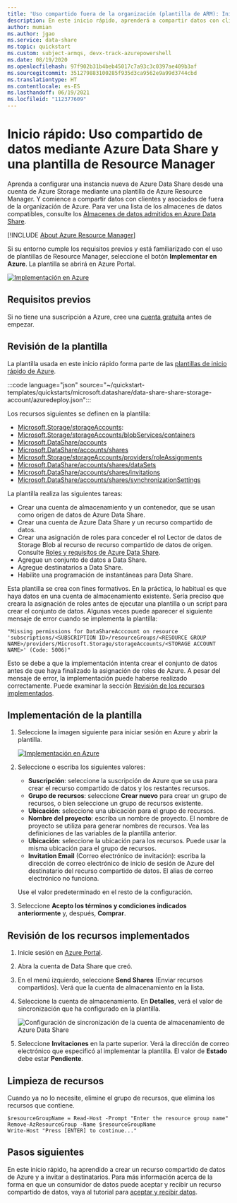 ```yaml
---
title: 'Uso compartido fuera de la organización (plantilla de ARM): Inicio rápido de Azure Data Share'
description: En este inicio rápido, aprenderá a compartir datos con clientes y asociados mediante Azure Data Share y una plantilla de Azure Resource Manager en este inicio rápido.
author: mumian
ms.author: jgao
ms.service: data-share
ms.topic: quickstart
ms.custom: subject-armqs, devx-track-azurepowershell
ms.date: 08/19/2020
ms.openlocfilehash: 97f902b31b4beb45017c7a93c3c0397ae409b3af
ms.sourcegitcommit: 351279883100285f935d3ca9562e9a99d3744cbd
ms.translationtype: HT
ms.contentlocale: es-ES
ms.lasthandoff: 06/19/2021
ms.locfileid: "112377609"
---
```

# <a name="quickstart-share-data-using-azure-data-share-and-arm-template"></a>Inicio rápido: Uso compartido de datos mediante Azure Data Share y una plantilla de Resource Manager

Aprenda a configurar una instancia nueva de Azure Data Share desde una cuenta de Azure Storage mediante una plantilla de Azure Resource Manager. Y comience a compartir datos con clientes y asociados de fuera de la organización de Azure. Para ver una lista de los almacenes de datos compatibles, consulte los [Almacenes de datos admitidos en Azure Data Share](./supported-data-stores.md).

[!INCLUDE [About Azure Resource Manager](../../includes/resource-manager-quickstart-introduction.md)]

Si su entorno cumple los requisitos previos y está familiarizado con el uso de plantillas de Resource Manager, seleccione el botón **Implementar en Azure**. La plantilla se abrirá en Azure Portal.

[![Implementación en Azure](../media/template-deployments/deploy-to-azure.svg)](https://portal.azure.com/#create/Microsoft.Template/uri/https%3A%2F%2Fraw.githubusercontent.com%2FAzure%2Fazure-quickstart-templates%2Fmaster%2Fquickstarts%2Fmicrosoft.datashare%2Fdata-share-share-storage-account%2Fazuredeploy.json)

## <a name="prerequisites"></a>Requisitos previos

Si no tiene una suscripción a Azure, cree una [cuenta gratuita](https://azure.microsoft.com/free/) antes de empezar.

## <a name="review-the-template"></a>Revisión de la plantilla

La plantilla usada en este inicio rápido forma parte de las [plantillas de inicio rápido de Azure](https://azure.microsoft.com/resources/templates/101-data-share-share-storage-account/).

:::code language="json" source="~/quickstart-templates/quickstarts/microsoft.datashare/data-share-share-storage-account/azuredeploy.json":::

Los recursos siguientes se definen en la plantilla:

* [Microsoft.Storage/storageAccounts](/azure/templates/microsoft.storage/storageaccounts):
* [Microsoft.Storage/storageAccounts/blobServices/containers](/azure/templates/microsoft.storage/storageaccounts/blobservices/containers)
* [Microsoft.DataShare/accounts](/azure/templates/microsoft.datashare/accounts)
* [Microsoft.DataShare/accounts/shares](/azure/templates/microsoft.datashare/accounts/shares)
* [Microsoft.Storage/storageAccounts/providers/roleAssignments](/azure/templates/microsoft.authorization/roleassignments)
* [Microsoft.DataShare/accounts/shares/dataSets](/azure/templates/microsoft.datashare/accounts/shares/datasets)
* [Microsoft.DataShare/accounts/shares/invitations](/azure/templates/microsoft.datashare/accounts/shares/invitations)
* [Microsoft.DataShare/accounts/shares/synchronizationSettings](/azure/templates/microsoft.datashare/accounts/shares/synchronizationsettings)

La plantilla realiza las siguientes tareas:

* Crear una cuenta de almacenamiento y un contenedor, que se usan como origen de datos de Azure Data Share.
* Crear una cuenta de Azure Data Share y un recurso compartido de datos.
* Crear una asignación de roles para conceder el rol Lector de datos de Storage Blob al recurso de recurso compartido de datos de origen. Consulte [Roles y requisitos de Azure Data Share](./concepts-roles-permissions.md).
* Agregue un conjunto de datos a Data Share.
* Agregue destinatarios a Data Share.
* Habilite una programación de instantáneas para Data Share.

Esta plantilla se crea con fines formativos. En la práctica, lo habitual es que haya datos en una cuenta de almacenamiento existente. Sería preciso que creara la asignación de roles antes de ejecutar una plantilla o un script para crear el conjunto de datos. Algunas veces puede aparecer el siguiente mensaje de error cuando se implementa la plantilla:

```plaintext
"Missing permissions for DataShareAcccount on resource 'subscriptions/<SUBSCRIPTION ID>/resourceGroups/<RESOURCE GROUP NAME>/providers/Microsoft.Storage/storageAccounts/<STORAGE ACCOUNT NAME>' (Code: 5006)"
```

Esto se debe a que la implementación intenta crear el conjunto de datos antes de que haya finalizado la asignación de roles de Azure. A pesar del mensaje de error, la implementación puede haberse realizado correctamente. Puede examinar la sección [Revisión de los recursos implementados](#review-deployed-resources).

## <a name="deploy-the-template"></a>Implementación de la plantilla

1. Seleccione la imagen siguiente para iniciar sesión en Azure y abrir la plantilla.

    [![Implementación en Azure](../media/template-deployments/deploy-to-azure.svg)](https://portal.azure.com/#create/Microsoft.Template/uri/https%3A%2F%2Fraw.githubusercontent.com%2FAzure%2Fazure-quickstart-templates%2Fmaster%2Fquickstarts%2Fmicrosoft.datashare%2Fdata-share-share-storage-account%2Fazuredeploy.json)
1. Seleccione o escriba los siguientes valores:

    * **Suscripción**: seleccione la suscripción de Azure que se usa para crear el recurso compartido de datos y los restantes recursos.
    * **Grupo de recursos**: seleccione **Crear nuevo** para crear un grupo de recursos, o bien seleccione un grupo de recursos existente.
    * **Ubicación**: seleccione una ubicación para el grupo de recursos.
    * **Nombre del proyecto**: escriba un nombre de proyecto.  El nombre de proyecto se utiliza para generar nombres de recursos.  Vea las definiciones de las variables de la plantilla anterior.
    * **Ubicación**: seleccione la ubicación para los recursos.  Puede usar la misma ubicación para el grupo de recursos.
    * **Invitation Email** (Correo electrónico de invitación): escriba la dirección de correo electrónico de inicio de sesión de Azure del destinatario del recurso compartido de datos.  El alias de correo electrónico no funciona.

    Use el valor predeterminado en el resto de la configuración.
1. Seleccione **Acepto los términos y condiciones indicados anteriormente** y, después, **Comprar**.

## <a name="review-deployed-resources"></a>Revisión de los recursos implementados

1. Inicie sesión en [Azure Portal](https://portal.azure.com).
1. Abra la cuenta de Data Share que creó.
1. En el menú izquierdo, seleccione **Send Shares** (Enviar recursos compartidos).  Verá que la cuenta de almacenamiento en la lista.
1. Seleccione la cuenta de almacenamiento.  En **Detalles**, verá el valor de sincronización que ha configurado en la plantilla.

    ![Configuración de sincronización de la cuenta de almacenamiento de Azure Data Share](./media/share-your-data-arm/azure-data-share-storage-account-synchronization-settings.png)
1. Seleccione **Invitaciones** en la parte superior. Verá la dirección de correo electrónico que especificó al implementar la plantilla. El valor de **Estado** debe estar **Pendiente**.

## <a name="clean-up-resources"></a>Limpieza de recursos

Cuando ya no lo necesite, elimine el grupo de recursos, que elimina los recursos que contiene.

```azurepowershell-interactive
$resourceGroupName = Read-Host -Prompt "Enter the resource group name"
Remove-AzResourceGroup -Name $resourceGroupName
Write-Host "Press [ENTER] to continue..."
```

## <a name="next-steps"></a>Pasos siguientes

En este inicio rápido, ha aprendido a crear un recurso compartido de datos de Azure y a invitar a destinatarios. Para más información acerca de la forma en que un consumidor de datos puede aceptar y recibir un recurso compartido de datos, vaya al tutorial para [aceptar y recibir datos](subscribe-to-data-share.md).
